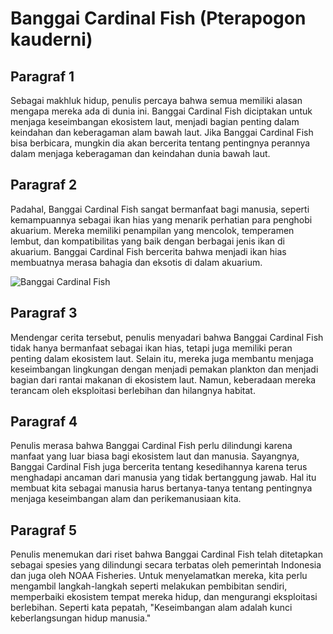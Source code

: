 # Banggai Cardinal Fish (Pterapogon kauderni)

## Paragraf 1

Sebagai makhluk hidup, penulis percaya bahwa semua memiliki alasan mengapa mereka ada di dunia ini. Banggai Cardinal Fish diciptakan untuk menjaga keseimbangan ekosistem laut, menjadi bagian penting dalam keindahan dan keberagaman alam bawah laut. Jika Banggai Cardinal Fish bisa berbicara, mungkin dia akan bercerita tentang pentingnya perannya dalam menjaga keberagaman dan keindahan dunia bawah laut.

## Paragraf 2

Padahal, Banggai Cardinal Fish sangat bermanfaat bagi manusia, seperti kemampuannya sebagai ikan hias yang menarik perhatian para penghobi akuarium. Mereka memiliki penampilan yang mencolok, temperamen lembut, dan kompatibilitas yang baik dengan berbagai jenis ikan di akuarium. Banggai Cardinal Fish bercerita bahwa menjadi ikan hias membuatnya merasa bahagia dan eksotis di dalam akuarium.

![Banggai Cardinal Fish](https://upload.wikimedia.org/wikipedia/commons/thumb/b/bc/Banggai-Kardinalbarsch_%28Pterapogon_kauderni%29_-_5340.jpg/1200px-Banggai-Kardinalbarsch_%28Pterapogon_kauderni%29_-_5340.jpg?20160927140041)

## Paragraf 3

Mendengar cerita tersebut, penulis menyadari bahwa Banggai Cardinal Fish tidak hanya bermanfaat sebagai ikan hias, tetapi juga memiliki peran penting dalam ekosistem laut. Selain itu, mereka juga membantu menjaga keseimbangan lingkungan dengan menjadi pemakan plankton dan menjadi bagian dari rantai makanan di ekosistem laut. Namun, keberadaan mereka terancam oleh eksploitasi berlebihan dan hilangnya habitat.

## Paragraf 4

Penulis merasa bahwa Banggai Cardinal Fish perlu dilindungi karena manfaat yang luar biasa bagi ekosistem laut dan manusia. Sayangnya, Banggai Cardinal Fish juga bercerita tentang kesedihannya karena terus menghadapi ancaman dari manusia yang tidak bertanggung jawab. Hal itu membuat kita sebagai manusia harus bertanya-tanya tentang pentingnya menjaga keseimbangan alam dan perikemanusiaan kita.

## Paragraf 5

Penulis menemukan dari riset bahwa Banggai Cardinal Fish telah ditetapkan sebagai spesies yang dilindungi secara terbatas oleh pemerintah Indonesia dan juga oleh NOAA Fisheries. Untuk menyelamatkan mereka, kita perlu mengambil langkah-langkah seperti melakukan pembibitan sendiri, memperbaiki ekosistem tempat mereka hidup, dan mengurangi eksploitasi berlebihan. Seperti kata pepatah, "Keseimbangan alam adalah kunci keberlangsungan hidup manusia."
